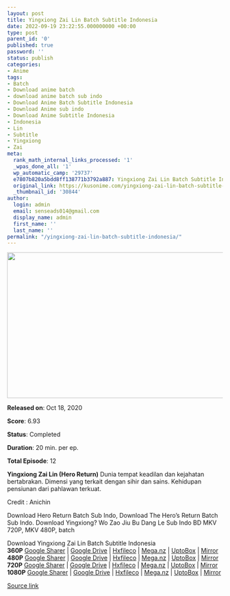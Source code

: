 ```yaml
---
layout: post
title: Yingxiong Zai Lin Batch Subtitle Indonesia
date: 2022-09-19 23:22:55.000000000 +00:00
type: post
parent_id: '0'
published: true
password: ''
status: publish
categories:
- Anime
tags:
- Batch
- Download anime batch
- download anime batch sub indo
- Download Anime Batch Subtitle Indonesia
- Download Anime sub indo
- Download Anime Subtitle Indonesia
- Indonesia
- Lin
- Subtitle
- Yingxiong
- Zai
meta:
  rank_math_internal_links_processed: '1'
  _wpas_done_all: '1'
  wp_automatic_camp: '29737'
  e7807b820a5bdd8ff138771b3792a887: Yingxiong Zai Lin Batch Subtitle Indonesia
  original_link: https://kusonime.com/yingxiong-zai-lin-batch-subtitle-indonesia/
  _thumbnail_id: '30844'
author:
  login: admin
  email: senseads014@gmail.com
  display_name: admin
  first_name: ''
  last_name: ''
permalink: "/yingxiong-zai-lin-batch-subtitle-indonesia/"
---
```

<p><img width="588" height="340" src="{{ site.baseurl }}/assets/2022/09/Yingxiong-Zai-Lin-588x340.jpg" class="attachment-thumb-large size-thumb-large wp-post-image" alt="" loading="lazy" title="Yingxiong Zai Lin Batch Subtitle Indonesia" srcset="https://kusonime.com/wp-content/uploads/2021/01/Yingxiong-Zai-Lin-588x340.jpg 588w, https://kusonime.com/wp-content/uploads/2021/01/Yingxiong-Zai-Lin-300x173.jpg 300w, https://kusonime.com/wp-content/uploads/2021/01/Yingxiong-Zai-Lin-768x444.jpg 768w, https://kusonime.com/wp-content/uploads/2021/01/Yingxiong-Zai-Lin-520x301.jpg 520w, https://kusonime.com/wp-content/uploads/2021/01/Yingxiong-Zai-Lin.jpg 1000w" sizes="(max-width: 588px) 100vw, 588px" />
<p><b>Released on</b>: Oct 18, 2020</p>
<p>
<p><b>Score</b>: 6.93</p>
<p>
<p><b>Status</b>: Completed</p>
<p>
<p><b>Duration</b>: 20 min. per ep.</p>
<p>
<p><b>Total Episode</b>: 12</p>
<p>
<p><strong>Yingxiong Zai Lin (Hero Return)</strong> Dunia tempat keadilan dan kejahatan bertabrakan. Dimensi yang terkait dengan sihir dan sains. Kehidupan pensiunan dari pahlawan terkuat.</p>
<p>
<p>Credit : Anichin</p>
<p>
<p>Download Hero Return Batch Sub Indo, Download The Hero’s Return Batch Sub Indo. Download Yingxiong? Wo Zao Jiu Bu Dang Le Sub Indo BD MKV 720P, MKV 480P, batch</p>
<p>
<div class="smokeddl">
<div class="smokettl">Download Yingxiong Zai Lin Batch Subtitle Indonesia</div>
<div class="smokeurl"><strong>360P</strong> <a href="https://acefile.co/f/35378606/kusonime-hero-return-2020-360p-rar" target="_blank" rel="noopener noreferrer">Google Sharer</a> | <a href="https://drive.google.com/uc?export=download&amp;id=14_0qX0hx1tHUXPJ-otumTO-bW20ZpQxc" target="_blank" rel="noopener">Google Drive</a> | <a href="https://hxfile.co/te5np9382u30" target="_blank" rel="noopener">Hxfileco</a> | <a href="https://mega.nz/file/0P5TUQqJ#pwsbf8sGJyYTg_S099u8igdvnrLh2uz-0MiNDj0xBwc" target="_blank" rel="noopener noreferrer">Mega.nz</a> | <a href="https://uptobox.com/u0apysaigcwv" target="_blank" rel="noopener">UptoBox</a> | <a href="https://mirrorace.org/m/54BhC" target="_blank" rel="noopener noreferrer">Mirror</a></div>
<div class="smokeurl"><strong>480P</strong> <a href="https://acefile.co/f/35378608/kusonime-hero-return-2020-480p-rar" target="_blank" rel="noopener noreferrer">Google Sharer</a> | <a href="https://drive.google.com/uc?export=download&amp;id=1Wv0DeE1qMIkJc0z46yFpZcaar9m_WUo2" target="_blank" rel="noopener">Google Drive</a> | <a href="https://hxfile.co/52hpmv3xj40a" target="_blank" rel="noopener">Hxfileco</a> | <a href="https://mega.nz/file/xHg3HYaD#Rg3_StuGQs-wsC6-DDGfLLVLL4XLPeha4aC-_NLw8ac" target="_blank" rel="noopener noreferrer">Mega.nz</a> | <a href="https://uptobox.com/i9pabplojpjs" target="_blank" rel="noopener">UptoBox</a> | <a href="https://mirrorace.org/m/3IGn2" target="_blank" rel="noopener noreferrer">Mirror</a></div>
<div class="smokeurl"><strong>720P</strong> <a href="https://acefile.co/f/35378610/kusonime-hero-return-2020-720p-rar" target="_blank" rel="noopener noreferrer">Google Sharer</a> | <a href="https://drive.google.com/uc?export=download&amp;id=1G3ySKq-id4khugcmF_D0w3Nkogxht8QV" target="_blank" rel="noopener">Google Drive</a> | <a href="https://hxfile.co/emrx2funyq2e" target="_blank" rel="noopener">Hxfileco</a> | <a href="https://mega.nz/file/NWwDyKpa#va4zC6rOGuGIAP30HtI-PMfIIAPeevSniMDfEiOKgSI" target="_blank" rel="noopener noreferrer">Mega.nz</a> | <a href="https://uptobox.com/fmdulqpc9ck0" target="_blank" rel="noopener">UptoBox</a> | <a href="https://mirrorace.org/m/3IGn3" target="_blank" rel="noopener noreferrer">Mirror</a></div>
<div class="smokeurl"><strong>1080P</strong> <a href="https://acefile.co/f/35378612/kusonime-hero-return-2020-1080p-rar" target="_blank" rel="noopener noreferrer">Google Sharer</a> | <a href="https://drive.google.com/uc?export=download&amp;id=1afT6mtXH4D7YPSTeR61JECfoUsCcPwEW" target="_blank" rel="noopener">Google Drive</a> | <a href="https://hxfile.co/cut7b317ngad" target="_blank" rel="noopener">Hxfileco</a> | <a href="https://mega.nz/file/IDp3lSza#pc4_Q8mv4Pz3eR0RcmOpqVptw3VYzAUSY0HMcdr_1fI" target="_blank" rel="noopener noreferrer">Mega.nz</a> | <a href="https://uptobox.com/7i4q6ybt8ley" target="_blank" rel="noopener">UptoBox</a> | <a href="https://mirrorace.org/m/3IGn7" target="_blank" rel="noopener noreferrer">Mirror</a></div>
</div>
<p><a href="https://kusonime.com/yingxiong-zai-lin-batch-subtitle-indonesia/">Source link </a></p>
